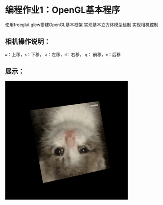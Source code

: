 # 编程作业1：OpenGL基本程序
使用freeglut glew搭建OpenGL基本框架
实现基本立方体模型绘制
实现相机控制

## 相机操作说明：
 `w`：上移，`s`：下移， `a`：左移，`d`：右移， `q`： 前移，`e`：后移

## 展示：
![example](example.gif)